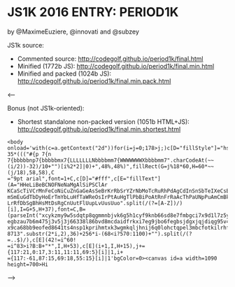 JS1K 2016 ENTRY: PERIOD1K
===

by @MaximeEuziere, @innovati and @subzey

JS1k source:

- Commented source: http://codegolf.github.io/period1k/final.html
- Minified (1772b JS): http://codegolf.github.io/period1k/final.min.html
- Minified and packed (1024b JS): http://codegolf.github.io/period1k/final.min.pack.html

<--

Bonus (not JS1k-oriented):

- Shortest standalone non-packed version (1051b HTML+JS): http://codegolf.github.io/period1k/final.min.shortest.html

````
<body onload='with(c=a.getContext("2d"))for(i=j=0;178>j;)c[D="fillStyle"]="hsl("+
35*((("#{p 7{n 7{bbbbbnp7{bbbbbmx7{LLLLLLLNbbbbmm7{WWWWWWWXbbbbmm7".charCodeAt(~~
(i/2))-32)/10+"")[i%2*2]|0)+",48%,48%)",fillRect(G=j%18*60,H=60*~~(j/18),58,58),C
="9pt arial",font=1+C,c[D]="#fff",c[E="fillText"](A="HHeLiBeBCNOFNeNaMgAlSiPSClAr
KCaScTiVCrMnFeCoNiCuZnGaGeAsSeBrKrRbSrYZrNbMoTcRuRhPdAgCdInSnSbTeIXeCsBaLaCePrNdP
mSmEuGdTbDyHoErTmYbLuHfTaWReOsIrPtAuHgTlPbBiPoAtRnFrRaAcThPaUNpPuAmCmBkCfEsFmMdNo
LrRfDbSgBhHsMtDsRgCnUutFlUupLvUusUuo".split(/(?=[A-Z])/)[i],I=G+5,H+37),font=C,B=
(parseInt("xcykzmy9w5sdqtp8qgmmnbjvk6g5h1cyf9knb66sd8e7fmbgci7x9d1l7z5yawbvb4f9aq
egbzau7b6m475j3v5j3j66338l86bvd8mcdaidfrkxi7eg9jbo6fegbsjdgxjqjdiqg95v436r6h7e6va
x9ca68bb9eofed8641ts4nsp1kprihmtxk3wgmkqljhnij6q0lohctqpel3mbcfotkilrhfioedfl8hci
8713".substr(2*i,2),36)+256*i-(68<i?570:1100)+"").split(/(?=..$)/),c[E](42!=i^60!
=i^83>i?B:B+"*",I,H+53),c[E](i+1,I,H+15),j+={117:21,0:17,3:11,11:11,69:5}[i]|1,i+
={117:-61,87:15,69:18,55:15}[i]|1'bgColor=0><canvas id=a width=1090 height=700>Hi
````

-->